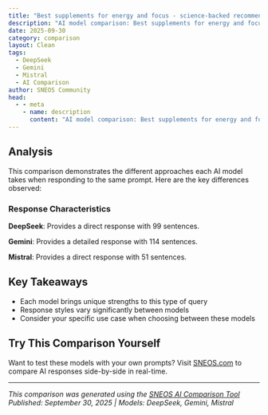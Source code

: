 ```yaml
---
title: "Best supplements for energy and focus - science-backed recommendations"
description: "AI model comparison: Best supplements for energy and focus - science-backed recommendations..."
date: 2025-09-30
category: comparison
layout: Clean
tags:
  - DeepSeek
  - Gemini
  - Mistral
  - AI Comparison
author: SNEOS Community
head:
  - - meta
    - name: description
      content: "AI model comparison: Best supplements for energy and focus - science-backed recommendations..."
---
```


<ChatComparison
  title="Best supplements for energy and focus - science-backed recommendations"
  prompt="Best supplements for energy and focus - science-backed recommendations"
  :responses='{
    "DeepSeek": "Of course. Here is a comprehensive guide to science-backed supplements for energy and focus, categorized by the strength of evidence and their primary mechanism of action.\n\n### **Important First: Foundational Principles**\n\nBefore considering supplements, address these pillars first. No supplement can overcome their deficiency.\n1.  **Sleep:** 7-9 hours of quality sleep is non-negotiable for cognitive function and energy.\n2.  **Nutrition:** A balanced diet rich in whole foods, complex carbohydrates, healthy fats, and protein provides sustained energy.\n3.  **Exercise:** Regular physical activity improves blood flow to the brain and boosts energy levels.\n4.  **Hydration:** Even mild dehydration can significantly impair concentration and cause fatigue.\n5.  **Stress Management:** Chronic stress exhausts your adrenal system and mental resources.\n\n---\n\n### **Tier 1: Strongest Evidence \u0026 Foundational Support**\nThese are often deficient in modern diets and are direct precursors to crucial cellular energy molecules.\n\n#### 1. Caffeine \u002B L-Theanine\nThis is the most effective and well-researched combination for immediate focus and alertness.\n\n*   **How it works:**\n    *   **Caffeine:** An adenosine receptor antagonist. It blocks the neurotransmitters that make you feel tired.\n    *   **L-Theanine:** An amino acid found in green tea. It promotes alpha brain waves (associated with relaxed alertness) and counteracts the jitters and anxiety from caffeine.\n*   **Evidence:** Numerous studies show the combination improves reaction time, accuracy, and focus better than caffeine alone, while reducing its negative side effects.\n*   **Dosage:** 100mg of caffeine with 200mg of L-Theanine is a standard and effective ratio.\n\n#### 2. Creatine Monohydrate\nNot just for muscles. Your brain uses a massive amount of energy (ATP), and creatine helps recycle it.\n\n*   **How it works:** Stores phosphocreatine in the brain, which rapidly regenerates ATP, the primary cellular energy currency. This is especially crucial during mentally demanding tasks.\n*   **Evidence:** Strong evidence for improving short-term memory and reasoning, particularly in situations of sleep deprivation, stress, or in vegetarians/vegans (who have lower natural creatine stores).\n*   **Dosage:** 5 grams per day. It\u0027s not a stimulant, so it must be taken consistently to saturate brain stores.\n\n#### 3. Omega-3 Fatty Acids (DHA \u0026 EPA)\nYour brain is nearly 60% fat, and a large portion of that is DHA. This is a structural supplement, not a stimulant.\n\n*   **How it works:** DHA is critical for neuronal membrane fluidity, which affects how brain cells communicate. EPA has potent anti-inflammatory effects.\n*   **Evidence:** Robust research links omega-3 supplementation to improved cognitive function, memory, and reaction times. Low levels are associated with brain fog and fatigue.\n*   **Dosage:** 1,000 - 2,000 mg combined EPA/DHA per day. Look for a supplement with a higher ratio of EPA to DHA for mood and focus benefits.\n\n---\n\n### **Tier 2: Good Evidence for Specific Contexts**\nThese have solid research behind them but may be more effective for specific populations or types of fatigue.\n\n#### 4. Rhodiola Rosea\nAn adaptogen, meaning it helps your body adapt to physical and mental stress.\n\n*   **How it works:** Believed to modulate cortisol (the stress hormone) and influence neurotransmitters like serotonin and norepinephrine.\n*   **Evidence:** Studies show it can reduce mental fatigue and improve performance during stressful, exhausting periods (like exam weeks or intense work projects).\n*   **Dosage:** 200-400 mg per day of an extract standardized for 3% rosavins and 1% salidroside. Cycle it (e.g., take for 6-8 weeks, then take a 2-week break).\n\n#### 5. L-Tyrosine\nAn amino acid precursor to the key neurotransmitters dopamine and norepinephrine.\n\n*   **How it works:** During periods of high stress or prolonged mental effort, your brain\u0027s catecholamine levels can be depleted. L-Tyrosine provides the building blocks to replenish them.\n*   **Evidence:** Most effective for preserving cognitive function under acute stress (e.g., extreme cold, sleep deprivation, intense multitasking). Less evidence for use in everyday, low-stress situations.\n*   **Dosage:** 500-2,000 mg about 30-60 minutes before a cognitively demanding task. **Do not take if you have thyroid issues or are on MAOIs.**\n\n#### 6. B-Vitamins (Especially B6, B9, B12)\nEssential cofactors in the cellular process that turns food into energy (ATP).\n\n*   **How it works:** They are directly involved in the synthesis of neurotransmitters like serotonin and dopamine.\n*   **Evidence:** Supplementation is most beneficial for people with a deficiency or suboptimal levels (common in older adults, vegetarians/vegans, and those with poor diets). Correcting a deficiency resolves energy and focus issues related to that deficiency.\n*   **Dosage:** A high-quality B-Complex or multivitamin is sufficient for most.\n\n---\n\n### **Tier 3: Promising but Less Conclusive Evidence**\nThese are popular and have some positive studies, but the evidence is mixed or not yet robust.\n\n#### 7. Panax Ginseng\nAnother adaptogen with a long history of use for fighting fatigue.\n\n*   **How it works:** May improve energy metabolism and offer neuroprotective effects.\n*   **Evidence:** Some studies show improvements in mental performance and feelings of energy, while others show no effect. Results can be inconsistent.\n*   **Dosage:** 200-400 mg per day of a standardized extract.\n\n#### 8. Acetyl-L-Carnitine (ALCAR)\nInvolved in mitochondrial energy production.\n\n*   **How it works:** Shuttles fatty acids into the mitochondria to be burned for energy. Also has a slight cholinergic effect.\n*   **Evidence:** Shows promise for mental fatigue and cognitive decline in older adults. Evidence for healthy, young adults is weaker.\n*   **Dosage:** 500-1,500 mg per day.\n\n#### 9. Choline Sources (Alpha-GPC, Citicoline)\nPrecursors to acetylcholine, a key neurotransmitter for learning, memory, and focus.\n\n*   **How it works:** Increases the availability of choline in the brain to support acetylcholine synthesis.\n*   **Evidence:** Benefits are most clearly seen in older populations with cognitive decline. For healthy adults, the effects are more subtle and not universally felt.\n*   **Dosage:** Alpha-GPC: 300-600 mg; Citicoline: 250-500 mg.\n\n### **How to Approach Supplementing**\n\n1.  **Start with Tier 1:** Focus on the foundational supplements first. **Caffeine \u002B L-Theanine** for acute effects, **Creatine** and **Omega-3s** for long-term foundational support.\n2.  **Add Tier 2 Contextually:** If you are going through a period of high stress or sleep deprivation, consider adding **Rhodiola** or **L-Tyrosine**.\n3.  **Introduce One at a Time:** Start with one new supplement for 2-3 weeks before adding another. This allows you to gauge its effects and identify any side effects.\n4.  **Quality Matters:** Choose supplements from reputable brands that use third-party testing (like NSF, USP, or ConsumerLab) to ensure purity and potency.\n5.  **Consult a Professional:** Always talk to your doctor or a registered dietitian before starting any new supplement regimen, especially if you have pre-existing health conditions or are taking medication.\n\n***Disclaimer:*** *This information is for educational purposes only and does not constitute medical advice. Always consult with a healthcare professional before starting any new supplement or health regimen.*",
    "Gemini": "Okay, let\u0027s dive into science-backed supplements for energy and focus. It\u0027s important to remember that supplements are *supplements* \u2013 they complement a healthy diet, sleep schedule, and exercise routine.  They aren\u0027t magic bullets.  Also, **always consult with your doctor or a qualified healthcare professional before starting any new supplement regimen,** especially if you have existing health conditions or are taking medications.\n\nHere\u0027s a breakdown of supplements with good scientific backing for energy and focus, categorized for clarity:\n\n**I.  For Focus and Cognitive Function (Nootropics):**\n\n*   **L-Theanine:**\n    *   **What it is:** An amino acid found primarily in green tea.\n    *   **How it works:**  Promotes relaxation without drowsiness.  It can also enhance alpha brainwave activity, associated with a state of relaxed alertness and creativity.\n    *   **Benefits:**  Improved focus, reduced anxiety, enhanced cognitive performance, particularly when combined with caffeine.\n    *   **Dosage:** 100-200mg.  Often paired with caffeine.\n    *   **Evidence:**  Numerous studies show synergistic effects with caffeine, improving attention and reducing the jitters associated with caffeine alone.  Studies have shown improvements in cognitive performance and mood.\n    *   **Cautions:** Generally safe, but some individuals may experience mild side effects like headache or drowsiness.\n\n*   **Caffeine:**\n    *   **What it is:** A stimulant found in coffee, tea, and other beverages.\n    *   **How it works:** Blocks adenosine, a neurotransmitter that promotes sleepiness.\n    *   **Benefits:** Increased alertness, improved focus, enhanced cognitive performance, reduced fatigue.\n    *   **Dosage:**  50-200mg is a typical starting point, adjusting based on tolerance.  **Avoid exceeding 400mg per day.**\n    *   **Evidence:**  Extensive research supports the cognitive-enhancing effects of caffeine.\n    *   **Cautions:**  Can cause anxiety, insomnia, jitters, increased heart rate, and dependence.  Avoid late in the day.  Be mindful of caffeine from all sources (coffee, tea, energy drinks, etc.).  Tolerance develops quickly.\n\n*   **Creatine:** (Beyond just muscle building)\n    *   **What it is:** A naturally occurring compound in muscle cells.\n    *   **How it works:**  Increases phosphocreatine stores in the brain, which can improve energy production and cognitive function.\n    *   **Benefits:**  Improved short-term memory, reasoning skills, and mental fatigue, particularly in vegetarians and individuals with lower creatine levels.\n    *   **Dosage:** 3-5 grams per day of creatine monohydrate.\n    *   **Evidence:**  Studies have shown cognitive benefits, particularly in tasks requiring speed and accuracy.  Research indicates it may improve working memory and reduce mental fatigue.\n    *   **Cautions:**  Generally safe, but some people may experience mild gastrointestinal upset.  Ensure adequate hydration.\n\n*   **Bacopa Monnieri:**\n    *   **What it is:** An Ayurvedic herb traditionally used to improve memory and cognitive function.\n    *   **How it works:**  May enhance nerve signal transmission in the brain.\n    *   **Benefits:**  Improved memory, learning, and cognitive processing speed, especially with long-term use.\n    *   **Dosage:** 300-450mg daily, standardized to contain 50% bacosides.\n    *   **Evidence:**  Clinical trials have demonstrated improvements in memory recall, attention, and cognitive function after several weeks of use.\n    *   **Cautions:**  May cause gastrointestinal upset (nausea, diarrhea) in some individuals.  Start with a low dose and gradually increase.\n\n*   **Rhodiola Rosea:**\n    *   **What it is:** An adaptogenic herb that helps the body adapt to stress.\n    *   **How it works:**  May affect neurotransmitters such as serotonin and dopamine.\n    *   **Benefits:**  Reduced mental fatigue, improved cognitive function during stressful situations, and enhanced mood.\n    *   **Dosage:** 200-600mg daily.\n    *   **Evidence:**  Studies have shown that Rhodiola Rosea can reduce mental fatigue and improve cognitive performance during periods of stress and sleep deprivation.\n    *   **Cautions:**  Generally safe, but some individuals may experience dizziness, dry mouth, or insomnia.\n\n*   **Ginkgo Biloba:**\n    *   **What it is:** An herbal extract from the Ginkgo tree.\n    *   **How it works:** May improve blood flow to the brain and act as an antioxidant.\n    *   **Benefits:** May improve memory, focus, and cognitive function, particularly in older adults.\n    *   **Dosage:** 120-240mg daily, standardized to contain 24% flavone glycosides and 6% terpene lactones.\n    *   **Evidence:** Some studies show potential benefits for cognitive function, particularly in age-related cognitive decline. However, the evidence is mixed, and more research is needed.\n    *   **Cautions:** May interact with blood thinners. Can cause mild side effects such as headache or stomach upset.\n\n**II. For Energy Production \u0026 Metabolic Support:**\n\n*   **Vitamin B Complex:**\n    *   **What it is:** A group of essential vitamins (B1, B2, B3, B5, B6, B7, B9, B12) involved in energy metabolism.\n    *   **How it works:** Helps convert food into energy.\n    *   **Benefits:**  Improved energy levels, reduced fatigue, and support for nerve function.  Particularly beneficial for individuals with deficiencies.\n    *   **Dosage:** Follow the recommended daily allowance (RDA) for each B vitamin, typically found in a B-complex supplement.\n    *   **Evidence:** Deficiencies in B vitamins can lead to fatigue and cognitive impairment. Supplementation can improve energy levels and cognitive function in deficient individuals.\n    *   **Cautions:**  Generally safe, but high doses of some B vitamins (e.g., niacin) can cause side effects.\n\n*   **Coenzyme Q10 (CoQ10):**\n    *   **What it is:** A compound that helps generate energy in cells.\n    *   **How it works:**  Plays a vital role in the electron transport chain in mitochondria, the powerhouses of cells.\n    *   **Benefits:**  Improved energy levels, reduced fatigue, and antioxidant protection.  May be particularly helpful for individuals taking statin medications or experiencing age-related energy decline.\n    *   **Dosage:** 100-300mg daily.\n    *   **Evidence:** Studies have shown that CoQ10 supplementation can improve energy levels and reduce fatigue, particularly in individuals with mitochondrial dysfunction or statin-induced myopathy.\n    *   **Cautions:**  Generally safe, but some individuals may experience mild gastrointestinal upset.\n\n*   **Iron:** (If deficient)\n    *   **What it is:** An essential mineral that carries oxygen in the blood.\n    *   **How it works:** Crucial for oxygen transport to cells, including brain cells.\n    *   **Benefits:** Improved energy levels, reduced fatigue, and enhanced cognitive function in individuals with iron deficiency anemia.\n    *   **Dosage:**  Dosage varies depending on the severity of the deficiency.  **Get your iron levels checked by a doctor before supplementing.**\n    *   **Evidence:** Iron deficiency anemia is a common cause of fatigue and cognitive impairment. Iron supplementation can improve energy levels and cognitive function in deficient individuals.\n    *   **Cautions:**  Iron supplements can cause constipation and gastrointestinal upset.  High doses can be toxic.  **Do not self-diagnose and supplement with iron without consulting a doctor.**\n\n*   **Magnesium:**\n    *   **What it is:** An essential mineral involved in over 300 enzymatic reactions in the body.\n    *   **How it works:**  Plays a role in energy production, nerve function, and muscle relaxation.\n    *   **Benefits:**  Improved energy levels, reduced fatigue, and enhanced cognitive function.  May be particularly helpful for individuals with magnesium deficiency.\n    *   **Dosage:** 200-400mg daily. Choose a form that is easily absorbed, such as magnesium citrate, glycinate, or threonate.\n    *   **Evidence:**  Magnesium deficiency can lead to fatigue and cognitive impairment. Magnesium supplementation can improve energy levels and cognitive function in deficient individuals.\n    *   **Cautions:**  High doses can cause diarrhea.\n\n**III.  Important Considerations:**\n\n*   **Start Slow:**  Introduce one supplement at a time to assess your tolerance and identify any potential side effects.\n*   **Cycle:**  Consider cycling some supplements (e.g., caffeine) to prevent tolerance and maintain effectiveness.  This means taking it for a period of time and then taking a break.\n*   **Quality Matters:**  Choose high-quality supplements from reputable brands that undergo third-party testing for purity and potency. Look for certifications like USP, NSF International, or ConsumerLab.com.\n*   **Individual Variation:**  Supplement effectiveness varies from person to person.  What works for one person may not work for another.\n*   **Diet and Lifestyle:**  Prioritize a healthy diet, regular exercise, and adequate sleep. Supplements are most effective when combined with a healthy lifestyle.\n*   **Hydration:** Drink plenty of water throughout the day. Dehydration can lead to fatigue and cognitive impairment.\n\n**Summary Table:**\n\n| Supplement        | Benefits                                                               | Dosage                                        | Cautions                                                                  |\n|-------------------|-----------------------------------------------------------------------|------------------------------------------------|---------------------------------------------------------------------------|\n| L-Theanine         | Focus, relaxation, reduced anxiety                                     | 100-200mg                                    | Generally safe                                                            |\n| Caffeine           | Alertness, focus, reduced fatigue                                        | 50-200mg (up to 400mg/day max)                 | Anxiety, insomnia, jitters, dependence                                   |\n| Creatine           | Memory, reasoning, reduced mental fatigue                               | 3-5g/day                                       | GI upset                                                                   |\n| Bacopa Monnieri    | Memory, learning, cognitive processing speed                         | 300-450mg (standardized)                        | GI upset                                                                   |\n| Rhodiola Rosea     | Reduced mental fatigue, improved cognitive function during stress       | 200-600mg                                    | Dizziness, dry mouth, insomnia                                            |\n| Ginkgo Biloba      | May improve memory, focus, and cognitive function.                    | 120-240mg (standardized)                       | May interact with blood thinners. Mild side effects possible. |\n| Vitamin B Complex | Improved energy, reduced fatigue                                      | Follow RDA                                     | Generally safe, high doses of some B vitamins can cause side effects.      |\n| CoQ10             | Improved energy, reduced fatigue, antioxidant protection              | 100-300mg                                    | GI upset                                                                   |\n| Iron (if deficient)| Improved energy, reduced fatigue, enhanced cognitive function          | Varies (consult a doctor)                      | Constipation, GI upset, toxicity at high doses. Do not self-diagnose.   |\n| Magnesium          | Improved energy, reduced fatigue, enhanced cognitive function          | 200-400mg (choose absorbable form)           | Diarrhea                                                                  |\n\n**Disclaimer:** This information is for educational purposes only and is not intended as medical advice. Always consult with a qualified healthcare professional before starting any new supplement regimen.\n",
    "Mistral": "When looking for supplements to enhance energy and focus, it\u0027s important to rely on scientific evidence. Here are some well-researched supplements that have shown promise in improving energy levels and cognitive function:\n\n1. **Caffeine**:\n   - **Benefits**: Enhances alertness, improves mood, and boosts physical performance.\n   - **Dosage**: Typically 50-400 mg per day, depending on individual tolerance.\n   - **Source**: Coffee, tea, energy drinks, and supplements.\n\n2. **L-Theanine**:\n   - **Benefits**: Promotes relaxation without drowsiness, enhances focus, and can work synergistically with caffeine.\n   - **Dosage**: 100-200 mg per day.\n   - **Source**: Green tea and supplements.\n\n3. **Rhodiola Rosea**:\n   - **Benefits**: Reduces fatigue, improves mood, and enhances cognitive function.\n   - **Dosage**: 250-680 mg per day.\n   - **Source**: Supplements.\n\n4. **Ginkgo Biloba**:\n   - **Benefits**: Improves blood flow to the brain, enhances cognitive function, and may reduce symptoms of cognitive decline.\n   - **Dosage**: 120-240 mg per day.\n   - **Source**: Supplements.\n\n5. **Bacopa Monnieri**:\n   - **Benefits**: Enhances memory, reduces anxiety, and improves cognitive function.\n   - **Dosage**: 300-450 mg per day.\n   - **Source**: Supplements.\n\n6. **Creatine**:\n   - **Benefits**: Enhances physical performance, improves cognitive function, and may reduce mental fatigue.\n   - **Dosage**: 5 g per day.\n   - **Source**: Supplements.\n\n7. **Omega-3 Fatty Acids**:\n   - **Benefits**: Supports brain health, improves cognitive function, and may reduce symptoms of depression.\n   - **Dosage**: 250-500 mg of combined EPA and DHA per day.\n   - **Source**: Fish oil, algae oil, and supplements.\n\n8. **Vitamin B12**:\n   - **Benefits**: Essential for energy production, supports brain function, and helps prevent fatigue.\n   - **Dosage**: 2.4 mcg per day (RDA), but higher doses may be recommended for deficiency.\n   - **Source**: Animal products, fortified foods, and supplements.\n\n9. **Coenzyme Q10 (CoQ10)**:\n   - **Benefits**: Supports energy production in cells, improves physical performance, and may enhance cognitive function.\n   - **Dosage**: 90-200 mg per day.\n   - **Source**: Supplements.\n\n10. **Ginseng**:\n    - **Benefits**: Enhances cognitive function, reduces fatigue, and improves mood.\n    - **Dosage**: 200-400 mg per day.\n    - **Source**: Supplements.\n\n11. **Ashwagandha**:\n    - **Benefits**: Reduces stress and anxiety, improves cognitive function, and enhances physical performance.\n    - **Dosage**: 300-500 mg per day.\n    - **Source**: Supplements.\n\n12. **Nicotinamide Riboside (NR)**:\n    - **Benefits**: Increases levels of NAD\u002B, which is essential for energy production and cellular health.\n    - **Dosage**: 250-500 mg per day.\n    - **Source**: Supplements.\n\nAlways consult with a healthcare provider before starting any new supplement regimen, especially if you have any underlying health conditions or are taking other medications."
  }'
  published-date="22:46"
/>

## Analysis

This comparison demonstrates the different approaches each AI model takes when responding to the same prompt. Here are the key differences observed:

### Response Characteristics

**DeepSeek**: Provides a direct response with 99 sentences. 

**Gemini**: Provides a detailed response with 114 sentences. 

**Mistral**: Provides a direct response with 51 sentences. 

## Key Takeaways

- Each model brings unique strengths to this type of query
- Response styles vary significantly between models
- Consider your specific use case when choosing between these models

## Try This Comparison Yourself

Want to test these models with your own prompts? Visit [SNEOS.com](https://sneos.com) to compare AI responses side-by-side in real-time.

---

*This comparison was generated using the [SNEOS AI Comparison Tool](https://sneos.com)*
*Published: September 30, 2025 | Models: DeepSeek, Gemini, Mistral*
